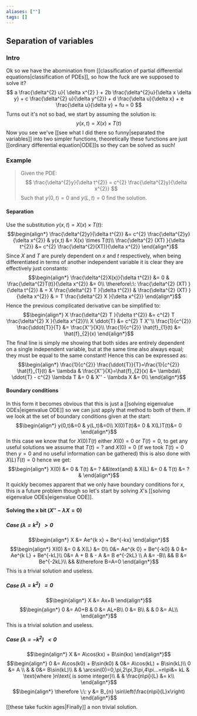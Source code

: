 ```yaml
---
aliases: [""]
tags: []
---
```


## Separation of variables
### Intro

Ok so we have the abomination from [[classification of partial differential equations|classification of PDEs]], so how the fuck are we supposed to solve it? 
$$ a \frac{\delta^{2} u}{ \delta x^{2} } + 2b \frac{\delta^{2}u}{\delta x \delta y} + c \frac{\delta^{2} u}{\delta y^{2}} + d \frac{\delta u}{\delta x} + e \frac{\delta u}{\delta y} + fu = 0 $$
Turns out it's not so bad, we start by assuming the solution is:
$$ y(x,t) = X(x) \times T(t) $$
Now you see we've [[see what I did there so funny|separated the variables]] into two simpler functions, theoretically these functions are just [[ordinary differential equation|ODE]]s so they can be solved as such!

### Example
> Given the PDE:
> $$ \frac{\delta^{2}y}{\delta t^{2}} = c^{2} \frac{\delta^{2}y}{\delta x^{2}} $$
> Such that $y(0,t)=0$ and $y(L,t)=0$ find the solution.

#### Separation
Use the substitution $y(x,t) = X(x) \times T(t)$:
$$\begin{align*}
\frac{\delta^{2}y}{\delta t^{2}} &=  c^{2} \frac{\delta^{2}y}{\delta x^{2}} & y(x,t) &=  X(x) \times T(t)\\
\frac{\delta^{2} (XT) }{\delta t^{2}} &=  c^{2} \frac{\delta^{2}(XT)}{\delta x^{2}}
\end{align*}$$
Since $X$ and $T$ are purely dependent on $x$ and $t$ respectively, when being differentiated in terms of another independent variable it is clear they are effectively just constants:
$$\begin{align*}
\frac{\delta^{2}X(x)}{\delta t^{2}} &= 0 & \frac{\delta^{2}T(t)}{\delta x^{2}} &= 0\\
\therefore\:\: \frac{\delta^{2} (XT) }{\delta t^{2}} & =  X \frac{\delta^{2} T }{\delta t^{2}} & \frac{\delta^{2} (XT) }{\delta x^{2}} & =  T \frac{\delta^{2} X }{\delta x^{2}}
\end{align*}$$
Hence the previous complicated derivative can be simplified to:
$$\begin{align*}
X \frac{\delta^{2} T }{\delta t^{2}} &=  c^{2} T \frac{\delta^{2} X }{\delta x^{2}}\\
X \ddot{T} &=  c^{2} T X''\\
\frac{1}{c^{2}} \frac{\ddot{T}}{T} &=  \frac{X''}{X}\\
\frac{1}{c^{2}} \hat{f}_{1}(t) &= \hat{f}_{2}(x)
\end{align*}$$
The final line is simply me showing that both sides are entirely dependent on a single independent variable, but at the same time also always equal;  they must be equal to the same constant! Hence this can be expressed as:
$$\begin{align*}
 \frac{1}{c^{2}} \frac{\ddot{T}}{T}=\frac{1}{c^{2}} \hat{f}_{1}(t) &= \lambda & \frac{X''}{X}=\hat{f}_{2}(x) &= \lambda\\
\ddot{T}  - c^{2} \lambda T &= 0 &  X''  - \lambda X &= 0\\
\end{align*}$$
#### Boundary conditions
In this form it becomes obvious that this is just a [[solving eigenvalue ODEs|eigenvalue ODE]] so we can just apply that method to both of them. If we look at the set of boundary conditions given at the start:
$$\begin{align*}
y(0,t)&=0 & y(L,t)&=0\\
X(0)T(t)&= 0 & X(L)T(t)&= 0
\end{align*}$$
In this case we know that for $X(0)T(t)$ either $X(0)=0$ or $T(t)=0$, to get any useful solutions we assume that $T(t)=?$ and $X(0)=0$ (if we took $T(t)=0$ then $y=0$ and no useful information can be gathered) this is also done with $X(L)T(t)=0$ hence we get:
$$\begin{align*}
X(0) &= 0 & T(t) &= ? &&\text{and} & X(L) &= 0 & T(t) &= ? & 
\end{align*}$$
It quickly becomes apparent that we only have boundary conditions for $x$, this is a future problem though so let's start by solving $X$'s [[solving eigenvalue ODEs|eigenvalue ODE]].

#### Solving the x bit ($X'' - \lambda X=0$)

##### Case $(\lambda=k^{2})\:\:>0$
$$\begin{align*}
X &=  Ae^{k x} + Be^{-kx} 
\end{align*}$$
$$\begin{align*}
X(0) &= 0 & X(L) &= 0\\
0&=  Ae^{k 0} + Be^{-k0}  & 0 &=  Ae^{k L} + Be^{-kL}\\
0&=  A + B &  - A &=  B e^{-2kL} \\
A &= -B\\
&& B &= Be^{-2kL}\\
&& &\therefore B=A=0
\end{align*}$$
This is a trivial solution and useless.

##### Case $(\lambda=k^{2})\:\:=0$

$$\begin{align*}
X &=  Ax+B
\end{align*}$$
$$\begin{align*}
0 &=  A0+B & 0 &=  AL+B\\ 
0 &= B\\
& & 0 &=  AL\\ 
\end{align*}$$
This is a trivial solution and useless.

##### Case $(\lambda=-k^{2})\:\:<0$

$$\begin{align*}
X &=   A\cos(kx) + B\sin(kx)
\end{align*}$$
$$\begin{align*}
0 &=   A\cos(k0) + B\sin(k0) & 0&=   A\cos(kL) + B\sin(kL)\\
0 &=   A \\
& & 0&= B\sin(kL)\\
& & \arcsin(0)=0,\pi,2\pi,3\pi,4\pi...=n\pi&= kL & \text{where }n\text{ is some integer}\\
& & \frac{n\pi}{L} &= k\\
\end{align*}$$
$$\begin{align*}
\therefore \:\: y &= B_{n} \sin\left(\frac{n\pi}{L}x\right)
\end{align*}$$
[[these take fuckin ages|Finally]] a non trivial solution.

